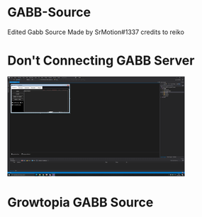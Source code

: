 # GABB-Source
Edited Gabb Source Made by SrMotion#1337 credits to reiko

# Don't Connecting GABB Server
![Alt Text](GABB.png)

# Growtopia GABB Source
